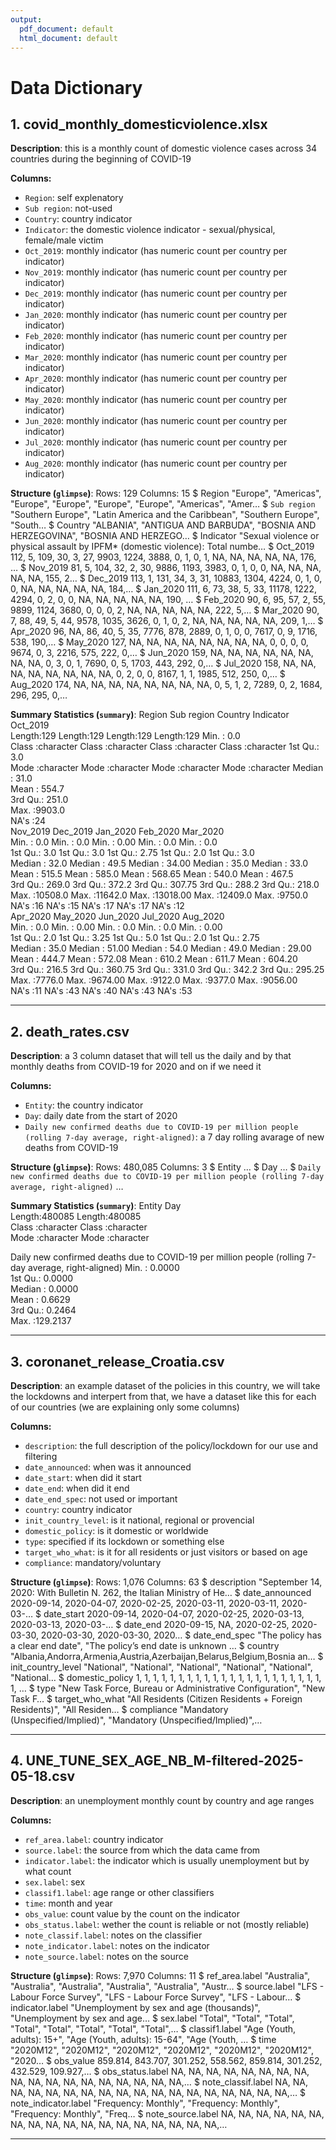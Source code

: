```yaml
---
output:
  pdf_document: default
  html_document: default
---
```

# Data Dictionary

## 1. covid_monthly_domesticviolence.xlsx
**Description**: this is a monthly count of domestic violence cases across 34 countries during the beginning of COVID-19

**Columns:**
- `Region`: self explenatory
- `Sub region`: not-used 
- `Country`: country indicator 
- `Indicator`: the domestic violence indicator - sexual/physical, female/male victim 
- `Oct_2019`: monthly indicator (has numeric count per country per indicator)
- `Nov_2019`: monthly indicator (has numeric count per country per indicator) 
- `Dec_2019`: monthly indicator (has numeric count per country per indicator) 
- `Jan_2020`: monthly indicator (has numeric count per country per indicator) 
- `Feb_2020`: monthly indicator (has numeric count per country per indicator) 
- `Mar_2020`: monthly indicator (has numeric count per country per indicator) 
- `Apr_2020`: monthly indicator (has numeric count per country per indicator) 
- `May_2020`: monthly indicator (has numeric count per country per indicator) 
- `Jun_2020`: monthly indicator (has numeric count per country per indicator) 
- `Jul_2020`: monthly indicator (has numeric count per country per indicator) 
- `Aug_2020`: monthly indicator (has numeric count per country per indicator) 

**Structure (`glimpse`)**:
Rows: 129
Columns: 15
$ Region       <chr> "Europe", "Americas", "Europe", "Europe", "Europe", "Europe", "Americas", "Amer…
$ `Sub region` <chr> "Southern Europe", "Latin America and the Caribbean", "Southern Europe", "South…
$ Country      <chr> "ALBANIA", "ANTIGUA AND BARBUDA", "BOSNIA AND HERZEGOVINA", "BOSNIA AND HERZEGO…
$ Indicator    <chr> "Sexual violence or physical assault by IPFM*  (domestic violence): Total numbe…
$ Oct_2019     <dbl> 112, 5, 109, 30, 3, 27, 9903, 1224, 3888, 0, 1, 0, 1, NA, NA, NA, NA, NA, 176, …
$ Nov_2019     <dbl> 81, 5, 104, 32, 2, 30, 9886, 1193, 3983, 0, 1, 0, 0, NA, NA, NA, NA, NA, 155, 2…
$ Dec_2019     <dbl> 113, 1, 131, 34, 3, 31, 10883, 1304, 4224, 0, 1, 0, 0, NA, NA, NA, NA, NA, 184,…
$ Jan_2020     <dbl> 111, 6, 73, 38, 5, 33, 11178, 1222, 4294, 0, 2, 0, 0, NA, NA, NA, NA, NA, 190, …
$ Feb_2020     <dbl> 90, 6, 95, 57, 2, 55, 9899, 1124, 3680, 0, 0, 0, 2, NA, NA, NA, NA, NA, 222, 5,…
$ Mar_2020     <dbl> 90, 7, 88, 49, 5, 44, 9578, 1035, 3626, 0, 1, 0, 2, NA, NA, NA, NA, NA, 209, 1,…
$ Apr_2020     <dbl> 96, NA, 86, 40, 5, 35, 7776, 878, 2889, 0, 1, 0, 0, 7617, 0, 9, 1716, 538, 190,…
$ May_2020     <dbl> 127, NA, NA, NA, NA, NA, NA, NA, NA, 0, 0, 0, 0, 9674, 0, 3, 2216, 575, 222, 0,…
$ Jun_2020     <dbl> 159, NA, NA, NA, NA, NA, NA, NA, NA, 0, 3, 0, 1, 7690, 0, 5, 1703, 443, 292, 0,…
$ Jul_2020     <dbl> 158, NA, NA, NA, NA, NA, NA, NA, NA, 0, 2, 0, 0, 8167, 1, 1, 1985, 512, 250, 0,…
$ Aug_2020     <dbl> 174, NA, NA, NA, NA, NA, NA, NA, NA, 0, 5, 1, 2, 7289, 0, 2, 1684, 296, 295, 0,…

**Summary Statistics (`summary`)**:
    Region           Sub region          Country           Indicator            Oct_2019     
 Length:129         Length:129         Length:129         Length:129         Min.   :   0.0  
 Class :character   Class :character   Class :character   Class :character   1st Qu.:   3.0  
 Mode  :character   Mode  :character   Mode  :character   Mode  :character   Median :  31.0  
                                                                             Mean   : 554.7  
                                                                             3rd Qu.: 251.0  
                                                                             Max.   :9903.0  
                                                                             NA's   :24      
    Nov_2019          Dec_2019          Jan_2020           Feb_2020          Mar_2020     
 Min.   :    0.0   Min.   :    0.0   Min.   :    0.00   Min.   :    0.0   Min.   :   0.0  
 1st Qu.:    3.0   1st Qu.:    3.0   1st Qu.:    2.75   1st Qu.:    2.0   1st Qu.:   3.0  
 Median :   32.0   Median :   49.5   Median :   34.00   Median :   35.0   Median :  33.0  
 Mean   :  515.5   Mean   :  585.0   Mean   :  568.65   Mean   :  540.0   Mean   : 467.5  
 3rd Qu.:  269.0   3rd Qu.:  372.2   3rd Qu.:  307.75   3rd Qu.:  288.2   3rd Qu.: 218.0  
 Max.   :10508.0   Max.   :11642.0   Max.   :13018.00   Max.   :12409.0   Max.   :9750.0  
 NA's   :16        NA's   :15        NA's   :17         NA's   :17        NA's   :12      
    Apr_2020         May_2020          Jun_2020         Jul_2020         Aug_2020      
 Min.   :   0.0   Min.   :   0.00   Min.   :   0.0   Min.   :   0.0   Min.   :   0.00  
 1st Qu.:   2.0   1st Qu.:   3.25   1st Qu.:   5.0   1st Qu.:   2.0   1st Qu.:   2.75  
 Median :  35.0   Median :  51.00   Median :  54.0   Median :  49.0   Median :  29.00  
 Mean   : 444.7   Mean   : 572.08   Mean   : 610.2   Mean   : 611.7   Mean   : 604.20  
 3rd Qu.: 216.5   3rd Qu.: 360.75   3rd Qu.: 331.0   3rd Qu.: 342.2   3rd Qu.: 295.25  
 Max.   :7776.0   Max.   :9674.00   Max.   :9122.0   Max.   :9377.0   Max.   :9056.00  
 NA's   :11       NA's   :43        NA's   :40       NA's   :43       NA's   :53       


---

## 2. death_rates.csv
**Description**: a 3 column dataset that will tell us the daily and by that monthly deaths from COVID-19 for 2020 and on if we need it 

**Columns:**
- `Entity`: the country indicator 
- `Day`: daily date from the start of 2020 
- `Daily new confirmed deaths due to COVID-19 per million people (rolling 7-day average, right-aligned)`: a 7 day rolling avarage of new deaths from COVID-19

**Structure (`glimpse`)**:
Rows: 480,085
Columns: 3
$ Entity                                                                                                 <chr> …
$ Day                                                                                                    <chr> …
$ `Daily new confirmed deaths due to COVID-19 per million people (rolling 7-day average, right-aligned)` <dbl> …

**Summary Statistics (`summary`)**:
    Entity              Day           
 Length:480085      Length:480085     
 Class :character   Class :character  
 Mode  :character   Mode  :character  
                                      
                                      
                                      
 Daily new confirmed deaths due to COVID-19 per million people (rolling 7-day average, right-aligned)
 Min.   :  0.0000                                                                                    
 1st Qu.:  0.0000                                                                                    
 Median :  0.0000                                                                                    
 Mean   :  0.6629                                                                                    
 3rd Qu.:  0.2464                                                                                    
 Max.   :129.2137                                                                                    


---

## 3. coronanet_release_Croatia.csv
**Description**: an example dataset of the policies in this country,
we will take the lockdowns and interpert from that,
we have a dataset like this for each of our countries (we are explaining only some columns)

**Columns:**
- `description`: the full description of the policy/lockdown for our use and filtering 
- `date_announced`: when was it announced 
- `date_start`: when did it start 
- `date_end`: when did it end
- `date_end_spec`: not used or important  
- `country`: country indicator 
- `init_country_level`: is it national, regional or provencial
- `domestic_policy`: is it domestic or worldwide
- `type`: specified if its lockdown or something else 
- `target_who_what`: is it for all residents or just visitors or based on age 
- `compliance`: mandatory/voluntary 

**Structure (`glimpse`)**:
Rows: 1,076
Columns: 63
$ description            <chr> "September 14, 2020: With Bulletin N. 262, the Italian Ministry of He…
$ date_announced         <date> 2020-09-14, 2020-04-07, 2020-02-25, 2020-03-11, 2020-03-11, 2020-03-…
$ date_start             <date> 2020-09-14, 2020-04-07, 2020-02-25, 2020-03-13, 2020-03-13, 2020-03-…
$ date_end               <date> 2020-09-15, NA, 2020-02-25, 2020-03-30, 2020-03-30, 2020-03-30, 2020…
$ date_end_spec          <chr> "The policy has a clear end date", "The policy’s end date is unknown …
$ country                <chr> "Albania,Andorra,Armenia,Austria,Azerbaijan,Belarus,Belgium,Bosnia an…
$ init_country_level     <chr> "National", "National", "National", "National", "National", "National…
$ domestic_policy        <dbl> 1, 1, 1, 1, 1, 1, 1, 1, 1, 1, 1, 1, 1, 1, 1, 1, 1, 1, 1, 1, 1, 1, 1, …
$ type                   <chr> "New Task Force, Bureau or Administrative Configuration", "New Task F…
$ target_who_what        <chr> "All Residents (Citizen Residents + Foreign Residents)", "All Residen…
$ compliance             <chr> "Mandatory (Unspecified/Implied)", "Mandatory (Unspecified/Implied)",…

---

## 4. UNE_TUNE_SEX_AGE_NB_M-filtered-2025-05-18.csv
**Description**: an unemployment monthly count by country and age ranges 

**Columns:**
- `ref_area.label`: country indicator 
- `source.label`: the source from which the data came from 
- `indicator.label`: the indicator which is usually unemployment but by what count
- `sex.label`: sex 
- `classif1.label`: age range or other classifiers
- `time`: month and year
- `obs_value`: count value by the count on the indicator 
- `obs_status.label`: wether the count is reliable or not (mostly reliable)
- `note_classif.label`: notes on the classifier
- `note_indicator.label`: notes on the indicator 
- `note_source.label`: notes on the source 

**Structure (`glimpse`)**:
Rows: 7,970
Columns: 11
$ ref_area.label       <chr> "Australia", "Australia", "Australia", "Australia", "Australia", "Austr…
$ source.label         <chr> "LFS - Labour Force Survey", "LFS - Labour Force Survey", "LFS - Labour…
$ indicator.label      <chr> "Unemployment by sex and age (thousands)", "Unemployment by sex and age…
$ sex.label            <chr> "Total", "Total", "Total", "Total", "Total", "Total", "Total", "Total",…
$ classif1.label       <chr> "Age (Youth, adults): 15+", "Age (Youth, adults): 15-64", "Age (Youth, …
$ time                 <chr> "2020M12", "2020M12", "2020M12", "2020M12", "2020M12", "2020M12", "2020…
$ obs_value            <dbl> 859.814, 843.707, 301.252, 558.562, 859.814, 301.252, 432.529, 109.927,…
$ obs_status.label     <chr> NA, NA, NA, NA, NA, NA, NA, NA, NA, NA, NA, NA, NA, NA, NA, NA, NA, NA,…
$ note_classif.label   <chr> NA, NA, NA, NA, NA, NA, NA, NA, NA, NA, NA, NA, NA, NA, NA, NA, NA, NA,…
$ note_indicator.label <chr> "Frequency: Monthly", "Frequency: Monthly", "Frequency: Monthly", "Freq…
$ note_source.label    <chr> NA, NA, NA, NA, NA, NA, NA, NA, NA, NA, NA, NA, NA, NA, NA, NA, NA, NA,…


---

